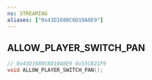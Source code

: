 ```yaml
---
ns: STREAMING
aliases: ["0x43D1680C6D19A8E9"]
---
```

## ALLOW_PLAYER_SWITCH_PAN

```c
// 0x43D1680C6D19A8E9 0x55CB21F9
void ALLOW_PLAYER_SWITCH_PAN();
```

